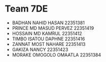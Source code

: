 # Team 7DE
* BADHAN NAHID HASAN     22351381
* PRINCE MD MASUD PERVEZ 22351419
* HOSSAIN MD KAMRUL      22351412
* TIMBO ISATOU DAPHNE    22351416
* ZANNAT MOST NAHARE     22351413
* GAKIZA NANCY           22351423
* MORAKE OMOGOLO OMAATLA 22351384
